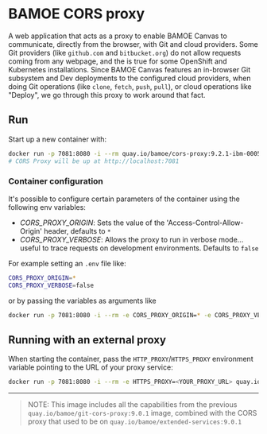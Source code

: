 # BAMOE CORS proxy

A web application that acts as a proxy to enable BAMOE Canvas to communicate, directly from the browser, with Git and cloud providers. Some Git providers (like `github.com` and `bitbucket.org`) do not allow requests coming from any webpage, and the is true for some OpenShift and Kubernetes installations. Since BAMOE Canvas features an in-browser Git subsystem and Dev deployments to the configured cloud providers, when doing Git operations (like `clone`, `fetch`, `push`, `pull`), or cloud operations like "Deploy", we go through this proxy to work around that fact.


## Run

Start up a new container with:

```bash
docker run -p 7081:8080 -i --rm quay.io/bamoe/cors-proxy:9.2.1-ibm-0005
# CORS Proxy will be up at http://localhost:7081
```



### Container configuration

It's possible to configure certain parameters of the container using the following env variables:

- _CORS_PROXY_ORIGIN_: Sets the value of the 'Access-Control-Allow-Origin' header, defaults to `*`
- _CORS_PROXY_VERBOSE_: Allows the proxy to run in verbose mode... useful to trace requests on development environments. Defaults to `false`

For example setting an `.env` file like:

```bash
CORS_PROXY_ORIGIN=*
CORS_PROXY_VERBOSE=false
```

or by passing the variables as arguments like

```bash
docker run -p 7081:8080 -i --rm -e CORS_PROXY_ORIGIN=* -e CORS_PROXY_VERBOSE=false quay.io/bamoe/cors-proxy:9.2.1-ibm-0005
```

## Running with an external proxy

When starting the container, pass the `HTTP_PROXY`/`HTTPS_PROXY` environment variable pointing to the URL of your proxy service:

```bash
docker run -p 7081:8080 -i --rm -e HTTPS_PROXY=<YOUR_PROXY_URL> quay.io/bamoe/cors-proxy:9.2.1-ibm-0005
```

---

> NOTE: This image includes all the capabilities from the previous `quay.io/bamoe/git-cors-proxy:9.0.1` image, combined with the CORS proxy that used to be on `quay.io/bamoe/extended-services:9.0.1`
